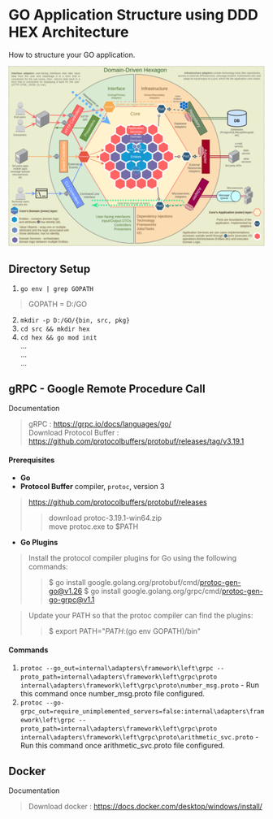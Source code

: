 # GO Application Structure using DDD HEX Architecture
How to structure your GO application.
  
![Domain Driven Design Hexagonal Architecture](Images/DDD_Hex_Arch.png)
  
## Directory Setup  
1. `go env | grep GOPATH`  
> GOPATH = D:/GO  
2. `mkdir -p D:/GO/{bin, src, pkg}`  
3. `cd src && mkdir hex`   
4. `cd hex && go mod init`  
...  
...  
...  
  
## gRPC - Google Remote Procedure Call  
Documentation
> gRPC : https://grpc.io/docs/languages/go/  
> Download Protocol Buffer : https://github.com/protocolbuffers/protobuf/releases/tag/v3.19.1  
  
#### Prerequisites  
- **Go**
- **Protocol Buffer** compiler, `protoc`, version 3  
> https://github.com/protocolbuffers/protobuf/releases  
>> download protoc-3.19.1-win64.zip  
>> move protoc.exe to $PATH  
- **Go Plugins**  
> Install the protocol compiler plugins for Go using the following commands:  
>> $ go install google.golang.org/protobuf/cmd/protoc-gen-go@v1.26
>> $ go install google.golang.org/grpc/cmd/protoc-gen-go-grpc@v1.1  
  
> Update your PATH so that the protoc compiler can find the plugins:  
>> $ export PATH="$PATH:$(go env GOPATH)/bin"  
  
#### Commands
1. `protoc --go_out=internal\adapters\framework\left\grpc --proto_path=internal\adapters\framework\left\grpc\proto internal\adapters\framework\left\grpc\proto\number_msg.proto` - Run this command once number_msg.proto file configured.  
2. `protoc --go-grpc_out=require_unimplemented_servers=false:internal\adapters\framework\left\grpc --proto_path=internal\adapters\framework\left\grpc\proto internal\adapters\framework\left\grpc\proto\arithmetic_svc.proto` - Run this command once arithmetic_svc.proto file configured.  
  
## Docker
Documentation  
> Download docker : https://docs.docker.com/desktop/windows/install/  
